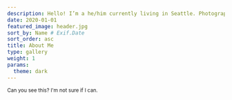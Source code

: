 ```yaml
---
description: Hello! I’m a he/him currently living in Seattle. Photography and music have been my main hobbies over the last fifteen years and counting, and here is where you can see the photography. Besides stray photos, I also co-run a monthly photo zine, <em>Easy Rondo</em>.</p><p>If you need to reach me for so me reason, you can find me via </p><p>Email <code>contact at sentimental dot blue</code> (blue! blue! not pics! blue!)</p><p>Bluesky <a href=https://bsky.app/profile/iimmyykk.bsky.social>@iimmyykk.bsky.social</a>
date: 2020-01-01
featured_image: header.jpg
sort_by: Name # Exif.Date
sort_order: asc
title: About Me
type: gallery
weight: 1
params:
  theme: dark
---
```


<sub>Can you see this? I'm not sure if I can.</sub>
